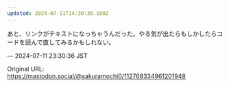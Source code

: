 ```yaml
---
updated: 2024-07-11T14:30:36.100Z
---
```


<p>あと、リンクがテキストになっちゃうんだった。やる気が出たらもしかしたらコードを読んで直してみるかもしれない。</p>

&mdash; 2024-07-11 23:30:36 JST

Original URL: https://mastodon.social/@sakuramochi0/112768334961201948
